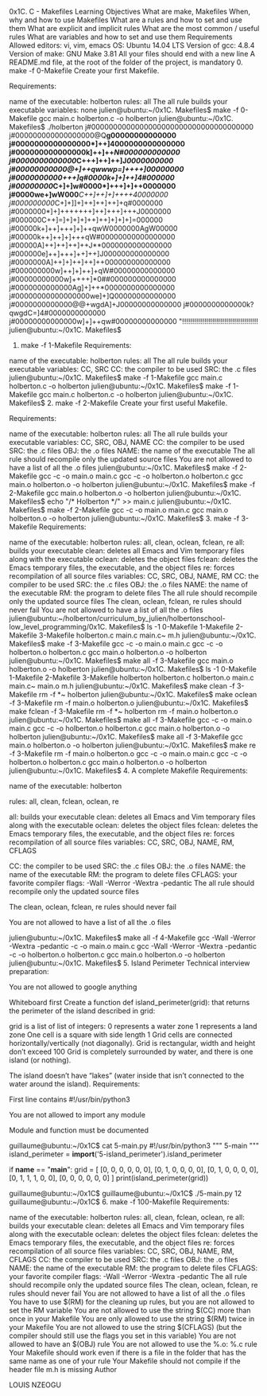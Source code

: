 0x1C. C - Makefiles
Learning Objectives
What are make, Makefiles
When, why and how to use Makefiles
What are a rules and how to set and use them
What are explicit and implicit rules
What are the most common / useful rules
What are variables and how to set and use them
Requirements
Allowed editors: vi, vim, emacs
OS: Ubuntu 14.04 LTS
Version of gcc: 4.8.4
Version of make: GNU Make 3.81
All your files should end with a new line
A README.md file, at the root of the folder of the project, is mandatory
0. make -f 0-Makefile
Create your first Makefile.

Requirements:

name of the executable: holberton
rules: all
The all rule builds your executable
variables: none julien@ubuntu:~/0x1C. Makefiles$ make -f 0-Makefile gcc main.c holberton.c -o holberton
julien@ubuntu:~/0x1C. Makefiles$ ./holberton 
j#0000000000000000000000000000000000000
j#000000000000000000@Q**g00000000000000
j#0000000000000000*]++]4000000000000000
j#000000000000000k]++]++*N#000000000000
j#0000000000000*C+++]++]++]J*0000000000
j#00000000000@+]++qwwwp=]++++]*00000000
j#0000000000*+++]q#0000k+]+]++]4#000000
j#00000000*C+]+]w#0000*]+++]+]++0000000
j#0000we+]wW000***C++]++]+]++++40000000
j#000000000*C+]+]]+]++]++]++]+q#0000000
j#0000000*]+]+++++++]++]+++]+++J0000000
j#000000C++]=]+]+]+]++]++]+]+]+]=000000
j#00000k+]++]+++]+]++qwW0000000AgW00000
j#00000k++]++]+]+++qW#00000000000000000
j#00000A]++]++]++]++J**0000000000000000
j#000000e]++]+++]++]++]J000000000000000
j#0000000A]++]+]++]++]++000000000000000
j#000000000w]++]+]++]+qW#00000000000000
j#00000000000w]++++]*0##000000000000000
j#0000000000000Ag]+]++*0000000000000000
j#00000000000000000we]+]Q00000000000000
j#0000000000000@@+wgdA]+J00000000000000
j#0000000000000k?qwgdC=]4#0000000000000
j#00000000000000w]+]++qw#00000000000000
"!!!!!!!!!!!!!!!!!!!!!!!!!!!!!!!!!!!!!!
julien@ubuntu:~/0x1C. Makefiles$ 
1. make -f 1-Makefile
Requirements:

name of the executable: holberton
rules: all
The all rule builds your executable
variables: CC, SRC
CC: the compiler to be used
SRC: the .c files
julien@ubuntu:~/0x1C. Makefiles$ make -f 1-Makefile
gcc main.c holberton.c -o holberton
julien@ubuntu:~/0x1C. Makefiles$ make -f 1-Makefile
gcc main.c holberton.c -o holberton
julien@ubuntu:~/0x1C. Makefiles$
2. make -f 2-Makefile
Create your first useful Makefile.

Requirements:

name of the executable: holberton
rules: all
The all rule builds your executable
variables: CC, SRC, OBJ, NAME
CC: the compiler to be used
SRC: the .c files
OBJ: the .o files
NAME: the name of the executable
The all rule should recompile only the updated source files
You are not allowed to have a list of all the .o files
julien@ubuntu:~/0x1C. Makefiles$ make -f 2-Makefile
gcc    -c -o main.o main.c
gcc    -c -o holberton.o holberton.c
gcc main.o holberton.o -o holberton
julien@ubuntu:~/0x1C. Makefiles$ make -f 2-Makefile
gcc main.o holberton.o -o holberton
julien@ubuntu:~/0x1C. Makefiles$ echo "/* Holberton */" >> main.c
julien@ubuntu:~/0x1C. Makefiles$ make -f 2-Makefile
gcc    -c -o main.o main.c
gcc main.o holberton.o -o holberton
julien@ubuntu:~/0x1C. Makefiles$ 
3. make -f 3-Makefile
Requirements:

name of the executable: holberton
rules: all, clean, oclean, fclean, re
all: builds your executable
clean: deletes all Emacs and Vim temporary files along with the executable
oclean: deletes the object files
fclean: deletes the Emacs temporary files, the executable, and the object files
re: forces recompilation of all source files
variables: CC, SRC, OBJ, NAME, RM
CC: the compiler to be used
SRC: the .c files
OBJ: the .o files
NAME: the name of the executable
RM: the program to delete files
The all rule should recompile only the updated source files
The clean, oclean, fclean, re rules should never fail
You are not allowed to have a list of all the .o files
julien@ubuntu:~/holberton/curriculum_by_julien/holbertonschool-low_level_programming/0x1C. Makefiles$ ls -1
0-Makefile
1-Makefile
2-Makefile
3-Makefile
holberton.c
main.c
main.c~
m.h
julien@ubuntu:~/0x1C. Makefiles$ make -f 3-Makefile
gcc    -c -o main.o main.c
gcc    -c -o holberton.o holberton.c
gcc main.o holberton.o -o holberton
julien@ubuntu:~/0x1C. Makefiles$ make all -f 3-Makefile
gcc main.o holberton.o -o holberton
julien@ubuntu:~/0x1C. Makefiles$ ls -1
0-Makefile
1-Makefile
2-Makefile
3-Makefile
holberton
holberton.c
holberton.o
main.c
main.c~
main.o
m.h
julien@ubuntu:~/0x1C. Makefiles$ make clean -f 3-Makefile 
rm -f *~ holberton
julien@ubuntu:~/0x1C. Makefiles$ make oclean -f 3-Makefile 
rm -f main.o holberton.o
julien@ubuntu:~/0x1C. Makefiles$ make fclean -f 3-Makefile 
rm -f *~ holberton
rm -f main.o holberton.o
julien@ubuntu:~/0x1C. Makefiles$ make all -f 3-Makefile
gcc    -c -o main.o main.c
gcc    -c -o holberton.o holberton.c
gcc main.o holberton.o -o holberton
julien@ubuntu:~/0x1C. Makefiles$ make all -f 3-Makefile
gcc main.o holberton.o -o holberton
julien@ubuntu:~/0x1C. Makefiles$ make re -f 3-Makefile
rm -f main.o holberton.o
gcc    -c -o main.o main.c
gcc    -c -o holberton.o holberton.c
gcc main.o holberton.o -o holberton
julien@ubuntu:~/0x1C. Makefiles$ 
4. A complete Makefile
Requirements:

name of the executable: holberton

rules: all, clean, fclean, oclean, re

all: builds your executable
clean: deletes all Emacs and Vim temporary files along with the executable
oclean: deletes the object files
fclean: deletes the Emacs temporary files, the executable, and the object files
re: forces recompilation of all source files
variables: CC, SRC, OBJ, NAME, RM, CFLAGS

CC: the compiler to be used
SRC: the .c files
OBJ: the .o files
NAME: the name of the executable
RM: the program to delete files
CFLAGS: your favorite compiler flags: -Wall -Werror -Wextra -pedantic
The all rule should recompile only the updated source files

The clean, oclean, fclean, re rules should never fail

You are not allowed to have a list of all the .o files

julien@ubuntu:~/0x1C. Makefiles$ make all -f 4-Makefile
gcc -Wall -Werror -Wextra -pedantic   -c -o main.o main.c
gcc -Wall -Werror -Wextra -pedantic   -c -o holberton.o holberton.c
gcc main.o holberton.o -o holberton
julien@ubuntu:~/0x1C. Makefiles$ 
5. Island Perimeter
Technical interview preparation:

You are not allowed to google anything

Whiteboard first Create a function def island_perimeter(grid): that returns the perimeter of the island described in grid:

grid is a list of list of integers:
0 represents a water zone
1 represents a land zone
One cell is a square with side length 1
Grid cells are connected horizontally/vertically (not diagonally).
Grid is rectangular, width and height don’t exceed 100
Grid is completely surrounded by water, and there is one island (or nothing).

The island doesn’t have “lakes” (water inside that isn’t connected to the water around the island). Requirements:

First line contains #!/usr/bin/python3

You are not allowed to import any module

Module and function must be documented

guillaume@ubuntu:~/0x1C$ cat 5-main.py
#!/usr/bin/python3
"""
5-main
"""
island_perimeter = __import__('5-island_perimeter').island_perimeter

if __name__ == "__main__":
    grid = [
        [0, 0, 0, 0, 0, 0],
        [0, 1, 0, 0, 0, 0],
        [0, 1, 0, 0, 0, 0],
        [0, 1, 1, 1, 0, 0],
        [0, 0, 0, 0, 0, 0]
    ]
    print(island_perimeter(grid))

guillaume@ubuntu:~/0x1C$ 
guillaume@ubuntu:~/0x1C$ ./5-main.py
12
guillaume@ubuntu:~/0x1C$ 
6. make -f 100-Makefile
Requirements:

name of the executable: holberton
rules: all, clean, fclean, oclean, re
all: builds your executable
clean: deletes all Emacs and Vim temporary files along with the executable
oclean: deletes the object files
fclean: deletes the Emacs temporary files, the executable, and the object files
re: forces recompilation of all source files
variables: CC, SRC, OBJ, NAME, RM, CFLAGS
CC: the compiler to be used
SRC: the .c files
OBJ: the .o files
NAME: the name of the executable
RM: the program to delete files
CFLAGS: your favorite compiler flags: -Wall -Werror -Wextra -pedantic
The all rule should recompile only the updated source files
The clean, oclean, fclean, re rules should never fail
You are not allowed to have a list of all the .o files
You have to use $(RM) for the cleaning up rules, but you are not allowed to set the RM variable
You are not allowed to use the string $(CC) more than once in your Makefile
You are only allowed to use the string $(RM) twice in your Makefile
You are not allowed to use the string $(CFLAGS) (but the compiler should still use the flags you set in this variable)
You are not allowed to have an $(OBJ) rule
You are not allowed to use the %.o: %.c rule
Your Makefile should work even if there is a file in the folder that has the same name as one of your rule
Your Makefile should not compile if the header file m.h is missing
Author

LOUIS NZEOGU
